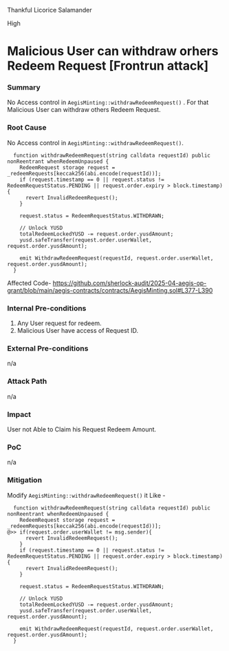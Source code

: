 Thankful Licorice Salamander

High

# Malicious User can withdraw orhers Redeem Request [Frontrun attack]

### Summary

No Access control in  `AegisMinting::withdrawRedeemRequest()` . For that Malicious User can withdraw others Redeem Request.

### Root Cause

No Access control in  `AegisMinting::withdrawRedeemRequest()`.  
```solidity 
  function withdrawRedeemRequest(string calldata requestId) public nonReentrant whenRedeemUnpaused {
    RedeemRequest storage request = _redeemRequests[keccak256(abi.encode(requestId))];
    if (request.timestamp == 0 || request.status != RedeemRequestStatus.PENDING || request.order.expiry > block.timestamp) {
      revert InvalidRedeemRequest();
    }

    request.status = RedeemRequestStatus.WITHDRAWN;

    // Unlock YUSD
    totalRedeemLockedYUSD -= request.order.yusdAmount;
    yusd.safeTransfer(request.order.userWallet, request.order.yusdAmount);

    emit WithdrawRedeemRequest(requestId, request.order.userWallet, request.order.yusdAmount);
  }
```
Affected Code-
https://github.com/sherlock-audit/2025-04-aegis-op-grant/blob/main/aegis-contracts/contracts/AegisMinting.sol#L377-L390

### Internal Pre-conditions

1. Any User request for redeem.
2. Malicious User have access of Request ID.

### External Pre-conditions

n/a

### Attack Path

n/a

### Impact

User not Able to Claim his Request Redeem Amount. 

### PoC

n/a

### Mitigation

Modify `AegisMinting::withdrawRedeemRequest()`  it Like - 
```solidity
  function withdrawRedeemRequest(string calldata requestId) public nonReentrant whenRedeemUnpaused {
    RedeemRequest storage request = _redeemRequests[keccak256(abi.encode(requestId))];
@>> if(request.order.userWallet != msg.sender){
      revert InvalidRedeemRequest();
    }
    if (request.timestamp == 0 || request.status != RedeemRequestStatus.PENDING || request.order.expiry > block.timestamp) {
      revert InvalidRedeemRequest();
    }

    request.status = RedeemRequestStatus.WITHDRAWN;

    // Unlock YUSD
    totalRedeemLockedYUSD -= request.order.yusdAmount;
    yusd.safeTransfer(request.order.userWallet, request.order.yusdAmount);

    emit WithdrawRedeemRequest(requestId, request.order.userWallet, request.order.yusdAmount);
  }
```